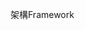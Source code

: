 <span data-ttu-id="2cb90-101">架構</span><span class="sxs-lookup"><span data-stu-id="2cb90-101">Framework</span></span>